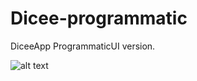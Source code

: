 # Dicee-programmatic
DiceeApp ProgrammaticUI version.

![alt text](https://i.ibb.co/YZVWP4N/Screen-Shot-2022-05-10-at-18-12-21.png)



